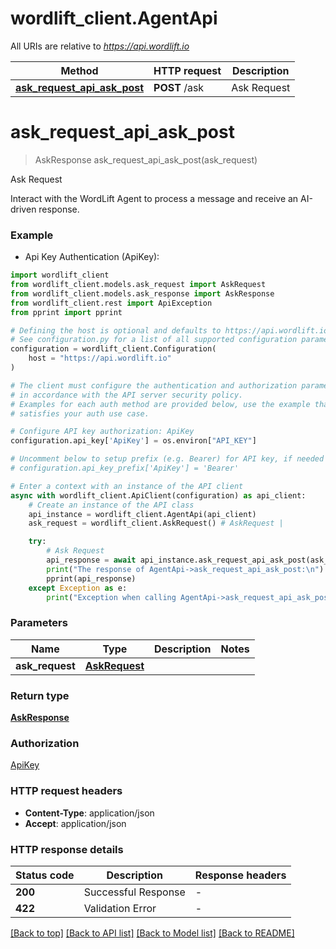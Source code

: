 # wordlift_client.AgentApi

All URIs are relative to *https://api.wordlift.io*

Method | HTTP request | Description
------------- | ------------- | -------------
[**ask_request_api_ask_post**](AgentApi.md#ask_request_api_ask_post) | **POST** /ask | Ask Request


# **ask_request_api_ask_post**
> AskResponse ask_request_api_ask_post(ask_request)

Ask Request

Interact with the WordLift Agent to process a message and receive an AI-driven response.

### Example

* Api Key Authentication (ApiKey):

```python
import wordlift_client
from wordlift_client.models.ask_request import AskRequest
from wordlift_client.models.ask_response import AskResponse
from wordlift_client.rest import ApiException
from pprint import pprint

# Defining the host is optional and defaults to https://api.wordlift.io
# See configuration.py for a list of all supported configuration parameters.
configuration = wordlift_client.Configuration(
    host = "https://api.wordlift.io"
)

# The client must configure the authentication and authorization parameters
# in accordance with the API server security policy.
# Examples for each auth method are provided below, use the example that
# satisfies your auth use case.

# Configure API key authorization: ApiKey
configuration.api_key['ApiKey'] = os.environ["API_KEY"]

# Uncomment below to setup prefix (e.g. Bearer) for API key, if needed
# configuration.api_key_prefix['ApiKey'] = 'Bearer'

# Enter a context with an instance of the API client
async with wordlift_client.ApiClient(configuration) as api_client:
    # Create an instance of the API class
    api_instance = wordlift_client.AgentApi(api_client)
    ask_request = wordlift_client.AskRequest() # AskRequest | 

    try:
        # Ask Request
        api_response = await api_instance.ask_request_api_ask_post(ask_request)
        print("The response of AgentApi->ask_request_api_ask_post:\n")
        pprint(api_response)
    except Exception as e:
        print("Exception when calling AgentApi->ask_request_api_ask_post: %s\n" % e)
```



### Parameters


Name | Type | Description  | Notes
------------- | ------------- | ------------- | -------------
 **ask_request** | [**AskRequest**](AskRequest.md)|  | 

### Return type

[**AskResponse**](AskResponse.md)

### Authorization

[ApiKey](../README.md#ApiKey)

### HTTP request headers

 - **Content-Type**: application/json
 - **Accept**: application/json

### HTTP response details

| Status code | Description | Response headers |
|-------------|-------------|------------------|
**200** | Successful Response |  -  |
**422** | Validation Error |  -  |

[[Back to top]](#) [[Back to API list]](../README.md#documentation-for-api-endpoints) [[Back to Model list]](../README.md#documentation-for-models) [[Back to README]](../README.md)

